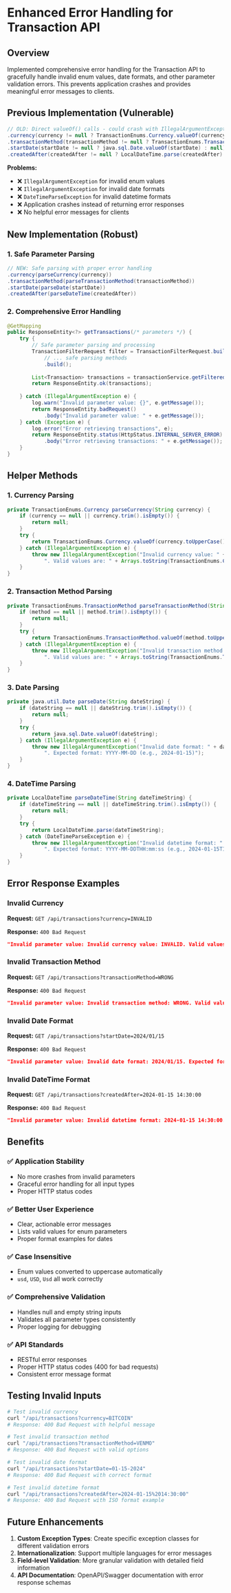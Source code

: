 # Enhanced Error Handling for Transaction API

## Overview
Implemented comprehensive error handling for the Transaction API to gracefully handle invalid enum values, date formats, and other parameter validation errors. This prevents application crashes and provides meaningful error messages to clients.

## Previous Implementation (Vulnerable)
```java
// OLD: Direct valueOf() calls - could crash with IllegalArgumentException
.currency(currency != null ? TransactionEnums.Currency.valueOf(currency) : null)
.transactionMethod(transactionMethod != null ? TransactionEnums.TransactionMethod.valueOf(transactionMethod) : null)
.startDate(startDate != null ? java.sql.Date.valueOf(startDate) : null)
.createdAfter(createdAfter != null ? LocalDateTime.parse(createdAfter) : null)
```

**Problems:**
- ❌ `IllegalArgumentException` for invalid enum values
- ❌ `IllegalArgumentException` for invalid date formats  
- ❌ `DateTimeParseException` for invalid datetime formats
- ❌ Application crashes instead of returning error responses
- ❌ No helpful error messages for clients

## New Implementation (Robust)

### 1. Safe Parameter Parsing
```java
// NEW: Safe parsing with proper error handling
.currency(parseCurrency(currency))
.transactionMethod(parseTransactionMethod(transactionMethod))
.startDate(parseDate(startDate))
.createdAfter(parseDateTime(createdAfter))
```

### 2. Comprehensive Error Handling
```java
@GetMapping
public ResponseEntity<?> getTransactions(/* parameters */) {
    try {
        // Safe parameter parsing and processing
        TransactionFilterRequest filter = TransactionFilterRequest.builder()
            // ... safe parsing methods
            .build();
        
        List<Transaction> transactions = transactionService.getFilteredTransactions(filter);
        return ResponseEntity.ok(transactions);
        
    } catch (IllegalArgumentException e) {
        log.warn("Invalid parameter value: {}", e.getMessage());
        return ResponseEntity.badRequest()
            .body("Invalid parameter value: " + e.getMessage());
    } catch (Exception e) {
        log.error("Error retrieving transactions", e);
        return ResponseEntity.status(HttpStatus.INTERNAL_SERVER_ERROR)
            .body("Error retrieving transactions: " + e.getMessage());
    }
}
```

## Helper Methods

### 1. Currency Parsing
```java
private TransactionEnums.Currency parseCurrency(String currency) {
    if (currency == null || currency.trim().isEmpty()) {
        return null;
    }
    try {
        return TransactionEnums.Currency.valueOf(currency.toUpperCase());
    } catch (IllegalArgumentException e) {
        throw new IllegalArgumentException("Invalid currency value: " + currency + 
            ". Valid values are: " + Arrays.toString(TransactionEnums.Currency.values()));
    }
}
```

### 2. Transaction Method Parsing
```java
private TransactionEnums.TransactionMethod parseTransactionMethod(String method) {
    if (method == null || method.trim().isEmpty()) {
        return null;
    }
    try {
        return TransactionEnums.TransactionMethod.valueOf(method.toUpperCase());
    } catch (IllegalArgumentException e) {
        throw new IllegalArgumentException("Invalid transaction method: " + method + 
            ". Valid values are: " + Arrays.toString(TransactionEnums.TransactionMethod.values()));
    }
}
```

### 3. Date Parsing
```java
private java.util.Date parseDate(String dateString) {
    if (dateString == null || dateString.trim().isEmpty()) {
        return null;
    }
    try {
        return java.sql.Date.valueOf(dateString);
    } catch (IllegalArgumentException e) {
        throw new IllegalArgumentException("Invalid date format: " + dateString + 
            ". Expected format: YYYY-MM-DD (e.g., 2024-01-15)");
    }
}
```

### 4. DateTime Parsing
```java
private LocalDateTime parseDateTime(String dateTimeString) {
    if (dateTimeString == null || dateTimeString.trim().isEmpty()) {
        return null;
    }
    try {
        return LocalDateTime.parse(dateTimeString);
    } catch (DateTimeParseException e) {
        throw new IllegalArgumentException("Invalid datetime format: " + dateTimeString + 
            ". Expected format: YYYY-MM-DDTHH:mm:ss (e.g., 2024-01-15T14:30:00)");
    }
}
```

## Error Response Examples

### Invalid Currency
**Request:** `GET /api/transactions?currency=INVALID`

**Response:** `400 Bad Request`
```json
"Invalid parameter value: Invalid currency value: INVALID. Valid values are: [USD, INR, EUR]"
```

### Invalid Transaction Method
**Request:** `GET /api/transactions?transactionMethod=WRONG`

**Response:** `400 Bad Request`
```json
"Invalid parameter value: Invalid transaction method: WRONG. Valid values are: [CASH, CREDIT_CARD, DEBIT_CARD, BANK_TRANSFER, UPI, NET_BANKING, PAYPAL, OTHER]"
```

### Invalid Date Format
**Request:** `GET /api/transactions?startDate=2024/01/15`

**Response:** `400 Bad Request`
```json
"Invalid parameter value: Invalid date format: 2024/01/15. Expected format: YYYY-MM-DD (e.g., 2024-01-15)"
```

### Invalid DateTime Format
**Request:** `GET /api/transactions?createdAfter=2024-01-15 14:30:00`

**Response:** `400 Bad Request`
```json
"Invalid parameter value: Invalid datetime format: 2024-01-15 14:30:00. Expected format: YYYY-MM-DDTHH:mm:ss (e.g., 2024-01-15T14:30:00)"
```

## Benefits

### ✅ **Application Stability**
- No more crashes from invalid parameters
- Graceful error handling for all input types
- Proper HTTP status codes

### ✅ **Better User Experience**
- Clear, actionable error messages
- Lists valid values for enum parameters
- Proper format examples for dates

### ✅ **Case Insensitive**
- Enum values converted to uppercase automatically
- `usd`, `USD`, `Usd` all work correctly

### ✅ **Comprehensive Validation**
- Handles null and empty string inputs
- Validates all parameter types consistently
- Proper logging for debugging

### ✅ **API Standards**
- RESTful error responses
- Proper HTTP status codes (400 for bad requests)
- Consistent error message format

## Testing Invalid Inputs

```bash
# Test invalid currency
curl "/api/transactions?currency=BITCOIN"
# Response: 400 Bad Request with helpful message

# Test invalid transaction method  
curl "/api/transactions?transactionMethod=VENMO"
# Response: 400 Bad Request with valid options

# Test invalid date format
curl "/api/transactions?startDate=01-15-2024"
# Response: 400 Bad Request with correct format

# Test invalid datetime format
curl "/api/transactions?createdAfter=2024-01-15%2014:30:00"
# Response: 400 Bad Request with ISO format example
```

## Future Enhancements
1. **Custom Exception Types**: Create specific exception classes for different validation errors
2. **Internationalization**: Support multiple languages for error messages
3. **Field-level Validation**: More granular validation with detailed field information
4. **API Documentation**: OpenAPI/Swagger documentation with error response schemas

